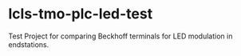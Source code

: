 # lcls-tmo-plc-led-test
Test Project for comparing Beckhoff terminals for LED modulation in endstations.
